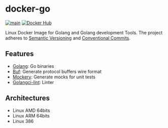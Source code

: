 # docker-go

[![main](https://github.com/Tochemey/docker-go/actions/workflows/main.yml/badge.svg)](https://github.com/Tochemey/docker-go/actions/workflows/main.yml)
[![Docker Hub](https://img.shields.io/badge/docker%20hub-tochemey-blue?style=flat-square)](https://hub.docker.com/repository/docker/tochemey/docker-go)

Linux Docker Image for Golang and Golang development Tools. The project adheres to [Semantic Versioning](https://semver.org) and [Conventional Commits](https://www.conventionalcommits.org/en/v1.0.0/).

## Features

- [Golang](https://go.dev/dl/): Go binaries
- [Buf](https://buf.build): Generate protocol buffers wire format
- [Mockery](https://github.com/vektra/mockery): Generate mocks for unit tests
- [Golangci-lint](https://github.com/golangci/golangci-lint): Linter

## Architectures

- Linux AMD 64bits
- Linux ARM 64bits
- Linux 386
